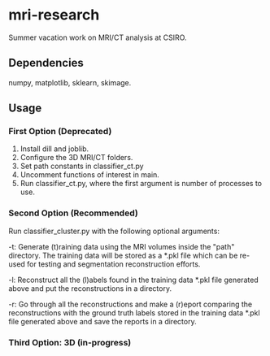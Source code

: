 # mri-research
Summer vacation work on MRI/CT analysis at CSIRO.

## Dependencies
numpy, matplotlib, sklearn, skimage.

## Usage
### First Option (Deprecated)
1. Install dill and joblib.
2. Configure the 3D MRI/CT folders.
3. Set path constants in classifier_ct.py
4. Uncomment functions of interest in main.
5. Run classifier_ct.py, where the first argument is number of processes to use.

### Second Option (Recommended)
Run classifier_cluster.py with the following optional arguments:

-t:
Generate (t)raining data using the MRI volumes inside the "path" directory. The
training data will be stored as a *.pkl file which can be re-used for testing
and segmentation reconstruction efforts.

-l:
Reconstruct all the (l)abels found in the training data *.pkl file generated
above and put the reconstructions in a directory.

-r:
Go through all the reconstructions and make a (r)eport comparing the
reconstructions with the ground truth labels stored in the training data *.pkl
file generated above and save the reports in a directory.

### Third Option: 3D (in-progress)